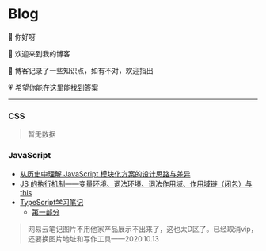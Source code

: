 # Blog

👋 你好呀

🌈 欢迎来到我的博客

📝 博客记录了一些知识点，如有不对，欢迎指出

💗 希望你能在这里能找到答案

---

### CSS

> 暂无数据

### JavaScript

- [从历史中理解 JavaScript 模块化方案的设计思路与差异](https://github.com/tingrabbit/Blog/blob/master/%E4%BB%8E%E5%8E%86%E5%8F%B2%E4%B8%AD%E7%90%86%E8%A7%A3JavaScript%20%E6%A8%A1%E5%9D%97%E5%8C%96%E6%96%B9%E6%A1%88%E7%9A%84%E8%AE%BE%E8%AE%A1%E6%80%9D%E8%B7%AF%E4%B8%8E%E5%B7%AE%E5%BC%82.md)
- [JS 的执行机制——变量环境、词法环境、词法作用域、作用域链（闭包）与 this](https://github.com/tingrabbit/Blog/blob/master/JS%E7%9A%84%E6%89%A7%E8%A1%8C%E6%9C%BA%E5%88%B6%E2%80%94%E2%80%94%E5%8F%98%E9%87%8F%E7%8E%AF%E5%A2%83%E3%80%81%E8%AF%8D%E6%B3%95%E7%8E%AF%E5%A2%83%E3%80%81%E8%AF%8D%E6%B3%95%E4%BD%9C%E7%94%A8%E5%9F%9F%E3%80%81%E4%BD%9C%E7%94%A8%E5%9F%9F%E9%93%BE%EF%BC%88%E9%97%AD%E5%8C%85%EF%BC%89%E4%B8%8Ethis.md)
- [TypeScript学习笔记](https://github.com/tingrabbit/Blog/blob/master/TypeScript%E5%AD%A6%E4%B9%A0%E7%AC%94%E8%AE%B0%E4%B8%8E%E5%BA%94%E7%94%A8%E5%AE%9E%E8%B7%B5%EF%BC%88%E4%B8%80%EF%BC%89.md)
  - [第一部分](https://github.com/tingrabbit/Blog/blob/master/TypeScript%E5%AD%A6%E4%B9%A0%E7%AC%94%E8%AE%B0%E4%B8%8E%E5%BA%94%E7%94%A8%E5%AE%9E%E8%B7%B5%EF%BC%88%E4%B8%80%EF%BC%89.md)

> 网易云笔记图片不用他家产品展示不出来了，这也太D区了。已经取消vip，还要换图片地址和写作工具——2020.10.13
